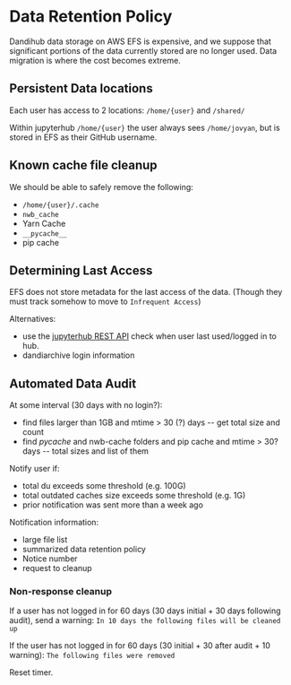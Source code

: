 # Data Retention Policy

Dandihub data storage on AWS EFS is expensive, and we suppose that significant portions of the data
currently stored are no longer used. Data migration is where the cost becomes extreme.

## Persistent Data locations

Each user has access to 2 locations: `/home/{user}` and `/shared/`

Within jupyterhub `/home/{user}` the user always sees `/home/jovyan`, but is stored in EFS as their GitHub
username.

## Known cache file cleanup 

We should be able to safely remove the following:
 - `/home/{user}/.cache`
 - `nwb_cache` 
 - Yarn Cache
 - `__pycache__`
 - pip cache


## Determining Last Access

EFS does not store metadata for the last access of the data. (Though they must track somehow to move
to `Infrequent Access`)

Alternatives: 
 - use the [jupyterhub REST API](https://jupyterhub.readthedocs.io/en/stable/reference/rest-api.html#operation/get-users) check when user last used/logged in to hub.
 - dandiarchive login information

## Automated Data Audit

At some interval (30 days with no login?):
   - find files larger than 1GB and mtime > 30 (?) days -- get total size and count
   - find _pycache_ and nwb-cache folders and pip cache and mtime > 30? days -- total sizes and list of them

Notify user if:
   - total du exceeds some threshold (e.g. 100G)
   - total outdated caches size exceeds some threshold (e.g. 1G)
   - prior notification was sent more than a week ago

Notification information:
   - large file list
   - summarized data retention policy
   - Notice number
   - request to cleanup

### Non-response cleanup 

If a user has not logged in for 60 days (30 days initial + 30 days following audit), send a warning: 
`In 10 days the following files will be cleaned up`

If the user has not logged in for 60 days (30 initial + 30 after audit + 10 warning):
`The following files were removed`

Reset timer. 
